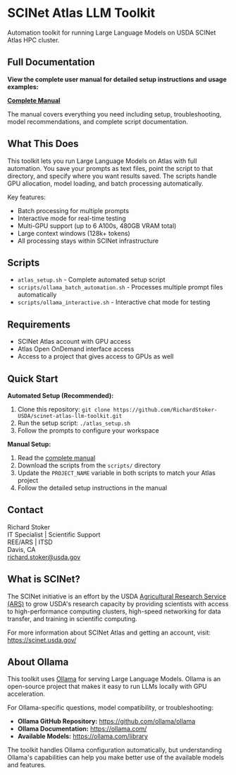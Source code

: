 # SCINet Atlas LLM Toolkit

Automation toolkit for running Large Language Models on USDA SCINet Atlas HPC cluster.

## Full Documentation

**View the complete user manual for detailed setup instructions and usage examples:**

**<a href="https://richardstoker-usda.github.io/scinet-atlas-llm-toolkit/" target="_blank">Complete Manual</a>**

The manual covers everything you need including setup, troubleshooting, model recommendations, and complete script documentation.

## What This Does

This toolkit lets you run Large Language Models on Atlas with full automation. You save your prompts as text files, point the script to that directory, and specify where you want results saved. The scripts handle GPU allocation, model loading, and batch processing automatically.

Key features:
- Batch processing for multiple prompts
- Interactive mode for real-time testing
- Multi-GPU support (up to 6 A100s, 480GB VRAM total)
- Large context windows (128k+ tokens)
- All processing stays within SCINet infrastructure

## Scripts

- `atlas_setup.sh` - Complete automated setup script
- `scripts/ollama_batch_automation.sh` - Processes multiple prompt files automatically
- `scripts/ollama_interactive.sh` - Interactive chat mode for testing

## Requirements

- SCINet Atlas account with GPU access
- Atlas Open OnDemand interface access
- Access to a project that gives access to GPUs as well

## Quick Start

**Automated Setup (Recommended):**
1. Clone this repository: `git clone https://github.com/RichardStoker-USDA/scinet-atlas-llm-toolkit.git`
2. Run the setup script: `./atlas_setup.sh`
3. Follow the prompts to configure your workspace

**Manual Setup:**
1. Read the <a href="https://richardstoker-usda.github.io/scinet-atlas-llm-toolkit/" target="_blank">complete manual</a>
2. Download the scripts from the `scripts/` directory  
3. Update the `PROJECT_NAME` variable in both scripts to match your Atlas project
4. Follow the detailed setup instructions in the manual

## Contact

Richard Stoker  
IT Specialist | Scientific Support  
REE/ARS | ITSD  
Davis, CA  
richard.stoker@usda.gov

## What is SCINet?

The SCINet initiative is an effort by the USDA [Agricultural Research Service (ARS)](https://www.ars.usda.gov/) to grow USDA's research capacity by providing scientists with access to high-performance computing clusters, high-speed networking for data transfer, and training in scientific computing.

For more information about SCINet Atlas and getting an account, visit: https://scinet.usda.gov/

## About Ollama

This toolkit uses [Ollama](https://github.com/ollama/ollama) for serving Large Language Models. Ollama is an open-source project that makes it easy to run LLMs locally with GPU acceleration.

For Ollama-specific questions, model compatibility, or troubleshooting:
- **Ollama GitHub Repository:** https://github.com/ollama/ollama
- **Ollama Documentation:** https://ollama.com/
- **Available Models:** https://ollama.com/library

The toolkit handles Ollama configuration automatically, but understanding Ollama's capabilities can help you make better use of the available models and features.
